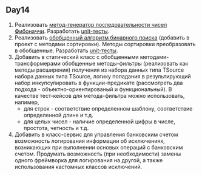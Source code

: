 Day14
---
1.  Реализовать [метод-генератор последовательности чисел Фибоначчи](https://github.com/RomanGutovec/NET1.A.2018.Gutovec.14/blob/master/FibonacciLib/Fibonacci.cs). 
Разработать [unit-тесты](https://github.com/RomanGutovec/NET1.A.2018.Gutovec.14/blob/master/FibonacciLib.Tests/FibonacciLibTest.cs).
2.  Реализовать [обобщенный алгоритм бинарного поиска](https://github.com/RomanGutovec/NET1.A.2018.Gutovec.1/blob/master/Algorithms/BinarySearchAlgorithm.cs) (добавить в проект с методами сортировки). 
Методы сортировки преобразовать в обобщенные. Разработать [unit-тесты](https://github.com/RomanGutovec/NET1.A.2018.Gutovec.1/blob/master/NET1.A.2018.Gutovec.1.NUnitTests/BinarySearchAlgorithmTests.cs).
3.  Добавить в статический класс с обобщенными методами-трансформерами обобщенные методы-фильтры (реализовать как методы расширения) получения из набора данных типа TSource набора данных типа TSource, логику попадания в результирующий набор инкупсулировать в функции-предикате (рассмотреть два подхода - объектно-ориентированый и функциональный). В качестве тест-кейсов для метода-фильтра можно использовать, напимер,
    * для строк - соответствие определенном шаблону, соответствие определенной длине и т.д.
    * для целых чисел - наличие определенной цифры в числе, простота, четность и т.д.
4.  Добавить в класс-сервис для управления банковским счетом возможность логирования информации об исключениях, 
возникающих при выполнении основых операций с банковским счетом. Продумать возможность (при необходимости) замены одного фреймворка 
для логирования на другой, а также использования кастомных классов исключений.
